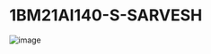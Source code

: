 # 1BM21AI140-S-SARVESH
![image](https://github.com/sarveshvasan03/1BM21AI140-S-SARVESH/assets/136417300/4a529331-411e-4b01-b7f6-1bb16f5fd9db)
